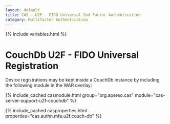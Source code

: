 ```yaml
---
layout: default
title: CAS - U2F - FIDO Universal 2nd Factor Authentication
category: Multifactor Authentication
---
```


{% include variables.html %}

# CouchDb U2F - FIDO Universal Registration

Device registrations may be kept inside a CouchDb instance by including the following module in the WAR overlay:

{% include_cached casmodule.html group="org.apereo.cas" module="cas-server-support-u2f-couchdb" %}

{% include_cached casproperties.html properties="cas.authn.mfa.u2f.couch-db" %}
